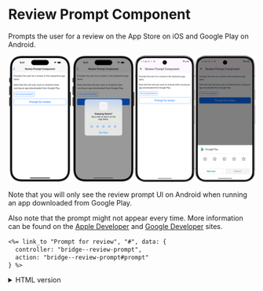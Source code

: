 # Review Prompt Component

Prompts the user for a review on the App Store on iOS and Google Play on Android.

![Review Prompt Component examples](/resources/screenshots/review-prompt.png)

Note that you will only see the review prompt UI on Android when running an app downloaded from Google Play.

Also note that the prompt might not appear every time. More information can be found on the [Apple Developer](https://developer.apple.com/design/human-interface-guidelines/ratings-and-reviews) and [Google Developer](https://developer.android.com/guide/playcore/in-app-review) sites.

```erb
<%= link_to "Prompt for review", "#", data: {
  controller: "bridge--review-prompt",
  action: "bridge--review-prompt#prompt"
} %>
```

<details>
<summary>HTML version</summary>

```html
<a
    href="#"
    data-controller="bridge--review-prompt"
    data-action="bridge--review-prompt#prompt"
>Prompt for review</a>
```

</details>

